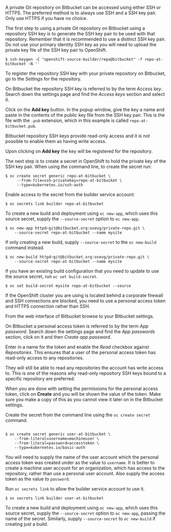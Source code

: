 A private Git repository on Bitbucket can be accessed using either SSH or HTTPS. The preferred method is to always use SSH and a SSH key pair. Only use HTTPS if you have no choice.

The first step to using a private Git repository on Bitbucket using a repository SSH key is to generate the SSH key pair to be used with that repository. Remember that it is recommended to use a distinct SSH key pair. Do not use your primary identity SSH key as you will need to upload the private key file of the SSH key pair to OpenShift.

```
$ ssh-keygen -C "openshift-source-builder/repo@bitbucket" -f repo-at-bitbucket -N ''
```

To register the repository SSH key with your private repository on Bitbucket, go to the *Settings* for the repository.

On Bitbucket the repository SSH key is referred to by the term *Access key*. Search down the settings page and find the *Access keys* section and select it.

Click on the **Add key** button. In the popup window, give the key a name and paste in the contents of the public key file from the SSH key pair. This is the file with the ``.pub`` extension, which in this example is called ``repo-at-bitbucket.pub``.

Bitbucket repository SSH keys provide read-only access and it is not possible to enable them as having write access.

Upon clicking on **Add key** the key will be registered for the repository.

The next step is to create a secret in OpenShift to hold the private key of the SSH key pair. When using the command line, to create the secret run:

```
$ oc create secret generic repo-at-bitbucket \
     --from-file=ssh-privatekey=repo-at-bitbucket \
     --type=kubernetes.io/ssh-auth
```

Enable access to the secret from the builder service account:

```
$ oc secrets link builder repo-at-bitbucket
```

To create a new build and deployment using ``oc new-app``, which uses this source secret, supply the ``--source-secret`` option to ``oc new-app``.

```
$ oc new-app httpd~git@bitbucket.org:osevg/private-repo.git \
    --source-secret repo-at-bitbucket --name mysite
```

If only creating a new build, supply ``--source-secret`` to the ``oc new-build`` command instead.

```
$ oc new-build httpd~git@bitbucket.org:osevg/private-repo.git \
    --source-secret repo-at-bitbucket --name mysite
```

If you have an existing build configuration that you need to update to use the source secret, run ``oc set build-secret``.

```
$ oc set build-secret mysite repo-at-bitbucket --source
```

If the OpenShift cluster you are using is located behind a corporate firewall and SSH connections are blocked, you need to use a personal access token and HTTPS connection rather than SSH.

From the web interface of Bitbucket browse to your Bitbucket settings.

On Bitbucket a personal access token is referred to by the term *App password*. Search down the settings page and find the *App passwords* section, click on it and then *Create app password*.

Enter in a name for the token and enable the *Read* checkbox against *Repositories*. This ensures that a user of the personal access token has read-only access to any repositories.

They will still be able to read any repositories the account has write access to. This is one of the reasons why read-only repository SSH keys bound to a specific repository are preferred.

When you are done with setting the permissions for the personal access token, click on **Create** and you will be shown the value of the token. Make sure you make a copy of this as you cannot view it later on in the Bitbucket settings.

Create the secret from the command line using the ``oc create secret`` command.

```

$ oc create secret generic user-at-bitbucket \
    --from-literal=username=machineuser \
    --from-literal=password=accesstoken \
    --type=kubernetes.io/basic-auth
```

You will need to supply the name of the user account which the personal access token was created under as the value to ``username``. It is better to create a machine user account for an organization, which has access to the repository, rather than use a personal user account. Also supply the access token as the value to ``password``.

Run ``oc secrets link`` to allow the builder service account to use it.

```
$ oc secrets link builder user-at-bitbucket
```

To create a new build and deployment using ``oc new-app``, which uses this source secret, supply the ``--source-secret`` option to ``oc new-app``, passing the name of the secret. Similarly, supply ``--source-secret`` to ``oc new-build`` if creating just a build.

